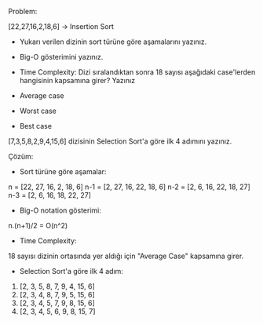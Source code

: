 Problem:

[22,27,16,2,18,6] -> Insertion Sort

- Yukarı verilen dizinin sort türüne göre aşamalarını yazınız.

- Big-O gösterimini yazınız.

- Time Complexity: Dizi sıralandıktan sonra 18 sayısı aşağıdaki case'lerden hangisinin kapsamına girer? Yazınız

- Average case
- Worst case
- Best case

[7,3,5,8,2,9,4,15,6] dizisinin Selection Sort'a göre ilk 4 adımını yazınız.

Çözüm:

- Sort türüne göre aşamalar:

n = [22, 27, 16, 2, 18, 6]
n-1 = [2, 27, 16, 22, 18, 6]
n-2 = [2, 6, 16, 22, 18, 27]
n-3 = [2, 6, 16, 18, 22, 27]

- Big-O notation gösterimi:

n.(n+1)/2 = O(n^2)

- Time Complexity:

18 sayısı dizinin ortasında yer aldığı için "Average Case" kapsamına girer.

- Selection Sort'a göre ilk 4 adım:

1. [2, 3, 5, 8, 7, 9, 4, 15, 6]
2. [2, 3, 4, 8, 7, 9, 5, 15, 6]
3. [2, 3, 4, 5, 7, 9, 8, 15, 6]
4. [2, 3, 4, 5, 6, 9, 8, 15, 7]
